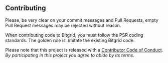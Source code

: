 ## Contributing

Please, be very clear on your commit messages and Pull Requests, empty Pull Request messages may be rejected without reason.

When contributing code to Bitgrid, you must follow the PSR coding standards. The golden rule is: Imitate the existing Bitgrid code.

Please note that this project is released with a [Contributor Code of Conduct](https://nakornsoft.com/conduct). *By participating in this project you agree to abide by its terms*.
